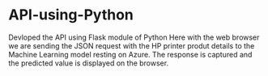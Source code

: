 # API-using-Python
Devloped the API using Flask module of Python
Here with the web browser we are sending the JSON request with the HP printer produt details to the Machine Learning model resting on Azure.
The response is captured and the predicted value is displayed on the browser.
